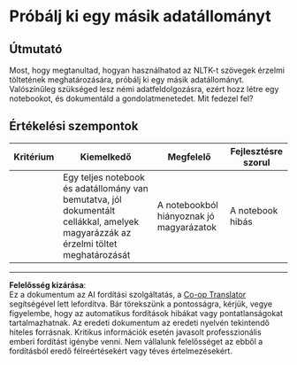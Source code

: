 <!--
CO_OP_TRANSLATOR_METADATA:
{
  "original_hash": "daf144daa552da6a7d442aff6f3e77d8",
  "translation_date": "2025-09-05T17:10:08+00:00",
  "source_file": "6-NLP/5-Hotel-Reviews-2/assignment.md",
  "language_code": "hu"
}
-->
# Próbálj ki egy másik adatállományt

## Útmutató

Most, hogy megtanultad, hogyan használhatod az NLTK-t szövegek érzelmi töltetének meghatározására, próbálj ki egy másik adatállományt. Valószínűleg szükséged lesz némi adatfeldolgozásra, ezért hozz létre egy notebookot, és dokumentáld a gondolatmenetedet. Mit fedezel fel?

## Értékelési szempontok

| Kritérium | Kiemelkedő                                                                                                      | Megfelelő                                 | Fejlesztésre szorul    |
| --------- | ---------------------------------------------------------------------------------------------------------------- | ----------------------------------------- | ---------------------- |
|           | Egy teljes notebook és adatállomány van bemutatva, jól dokumentált cellákkal, amelyek magyarázzák az érzelmi töltet meghatározását | A notebookból hiányoznak jó magyarázatok | A notebook hibás       |

---

**Felelősség kizárása**:  
Ez a dokumentum az AI fordítási szolgáltatás, a [Co-op Translator](https://github.com/Azure/co-op-translator) segítségével lett lefordítva. Bár törekszünk a pontosságra, kérjük, vegye figyelembe, hogy az automatikus fordítások hibákat vagy pontatlanságokat tartalmazhatnak. Az eredeti dokumentum az eredeti nyelvén tekintendő hiteles forrásnak. Kritikus információk esetén javasolt professzionális emberi fordítást igénybe venni. Nem vállalunk felelősséget az ebből a fordításból eredő félreértésekért vagy téves értelmezésekért.